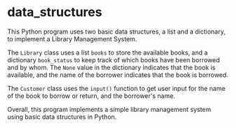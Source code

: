 # data_structures
This Python program uses two basic data structures, a list and a dictionary, to implement a Library Management System. 

The `Library` class uses a list `books` to store the available books, and a dictionary `book_status` to keep track of which books have been borrowed and by whom. The `None` value in the dictionary indicates that the book is available, and the name of the borrower indicates that the book is borrowed.

The `Customer` class uses the `input()` function to get user input for the name of the book to borrow or return, and the borrower's name.

Overall, this program implements a simple library management system using basic data structures in Python.
